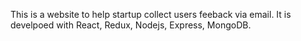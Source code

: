 This is a website to help startup collect users feeback via email.
It is develpoed with React, Redux, Nodejs, Express, MongoDB.
